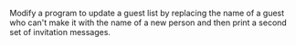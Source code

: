 Modify a program to update a guest list by replacing the name of a guest who can't make it with the name of a new person and then print a second set of invitation messages.




